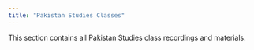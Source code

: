 ```yaml
---
title: "Pakistan Studies Classes"
---
```


This section contains all Pakistan Studies class recordings and materials.
